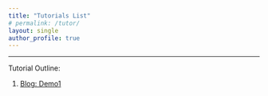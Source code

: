 ```yaml
---
title: "Tutorials List"
# permalink: /tutor/
layout: single
author_profile: true
---
```


---

Tutorial Outline:
1. <a href="_posts/2023-02-09-Demo1.md"> Blog: Demo1 </a>